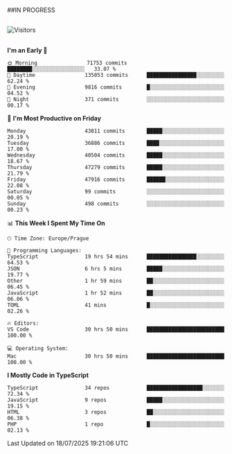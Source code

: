 ##IN PROGRESS
##
![Visitors](https://komarev.com/ghpvc/?username=petrbui&style=for-the-badge&label=Visitors+👀)



##
<!--
[![My GitHub stats](https://github-readme-stats.vercel.app/api?username=petrbui&theme=github_dark)](https://github.com/anuraghazra/github-readme-stats)

[![My wakatime stats](https://github-readme-stats.vercel.app/api/wakatime?username=petrbui&theme=github_dark)](https://github.com/anuraghazra/github-readme-stats)
-->
<!--START_SECTION:waka-->
**I'm an Early 🐤** 

```text
🌞 Morning                71753 commits       ████████░░░░░░░░░░░░░░░░░   33.07 % 
🌆 Daytime                135053 commits      ████████████████░░░░░░░░░   62.24 % 
🌃 Evening                9816 commits        █░░░░░░░░░░░░░░░░░░░░░░░░   04.52 % 
🌙 Night                  371 commits         ░░░░░░░░░░░░░░░░░░░░░░░░░   00.17 % 
```
📅 **I'm Most Productive on Friday** 

```text
Monday                   43811 commits       █████░░░░░░░░░░░░░░░░░░░░   20.19 % 
Tuesday                  36886 commits       ████░░░░░░░░░░░░░░░░░░░░░   17.00 % 
Wednesday                40504 commits       █████░░░░░░░░░░░░░░░░░░░░   18.67 % 
Thursday                 47279 commits       █████░░░░░░░░░░░░░░░░░░░░   21.79 % 
Friday                   47916 commits       ██████░░░░░░░░░░░░░░░░░░░   22.08 % 
Saturday                 99 commits          ░░░░░░░░░░░░░░░░░░░░░░░░░   00.05 % 
Sunday                   498 commits         ░░░░░░░░░░░░░░░░░░░░░░░░░   00.23 % 
```


📊 **This Week I Spent My Time On** 

```text
🕑︎ Time Zone: Europe/Prague

💬 Programming Languages: 
TypeScript               19 hrs 54 mins      ████████████████░░░░░░░░░   64.53 % 
JSON                     6 hrs 5 mins        █████░░░░░░░░░░░░░░░░░░░░   19.77 % 
Other                    1 hr 59 mins        ██░░░░░░░░░░░░░░░░░░░░░░░   06.45 % 
JavaScript               1 hr 52 mins        ██░░░░░░░░░░░░░░░░░░░░░░░   06.06 % 
TOML                     41 mins             █░░░░░░░░░░░░░░░░░░░░░░░░   02.26 % 

🔥 Editors: 
VS Code                  30 hrs 50 mins      █████████████████████████   100.00 % 

💻 Operating System: 
Mac                      30 hrs 50 mins      █████████████████████████   100.00 % 
```

**I Mostly Code in TypeScript** 

```text
TypeScript               34 repos            ██████████████████░░░░░░░   72.34 % 
JavaScript               9 repos             █████░░░░░░░░░░░░░░░░░░░░   19.15 % 
HTML                     3 repos             ██░░░░░░░░░░░░░░░░░░░░░░░   06.38 % 
PHP                      1 repo              █░░░░░░░░░░░░░░░░░░░░░░░░   02.13 % 
```




 Last Updated on 18/07/2025 19:21:06 UTC
<!--END_SECTION:waka-->
